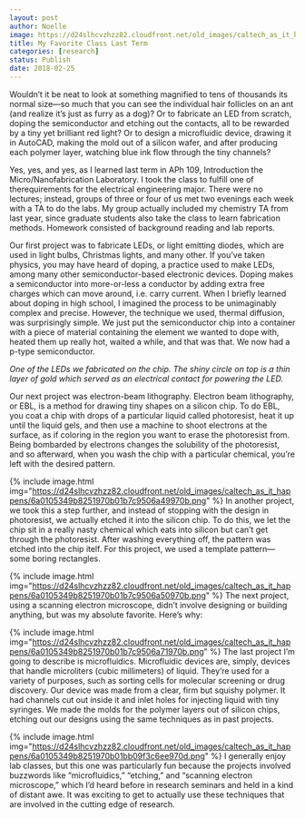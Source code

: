 ```yaml
---
layout: post
author: Noelle
image: https://d24slhcvzhzz82.cloudfront.net/old_images/caltech_as_it_happens/6a0105349b8251970b01b7c9506a2d970b.png
title: My Favorite Class Last Term
categories: [research]
status: Publish
date: 2018-02-25
---
```



Wouldn’t it be neat to look at something magnified to tens of thousands its normal size—so much that you can see the individual hair follicles on an ant (and realize it’s just as furry as a dog)? Or to fabricate an LED from scratch, doping the semiconductor and etching out the contacts, all to be rewarded by a tiny yet brilliant red light? Or to design a microfluidic device, drawing it in AutoCAD, making the mold out of a silicon wafer, and after producing each polymer layer, watching blue ink flow through the tiny channels?

Yes, yes, and yes, as I learned last term in APh 109, Introduction the Micro/Nanofabrication Laboratory. I took the class to fulfill one of therequirements for the electrical engineering major. There were no lectures; instead, groups of three or four of us met two evenings each week with a TA to do the labs. My group actually included my chemistry TA from last year, since graduate students also take the class to learn fabrication methods. Homework consisted of background reading and lab reports.

Our first project was to fabricate LEDs, or light emitting diodes, which are used in light bulbs, Christmas lights, and many other. If you’ve taken physics, you may have heard of doping, a practice used to make LEDs, among many other semiconductor-based electronic devices. Doping makes a semiconductor into more-or-less a conductor by adding extra free charges which can move around, i.e. carry current. When I briefly learned about doping in high school, I imagined the process to be unimaginably complex and precise. However, the technique we used, thermal diffusion, was surprisingly simple. We just put the semiconductor chip into a container with a piece of material containing the element we wanted to dope with, heated them up really hot, waited a while, and that was that. We now had a p-type semiconductor.

*One of the LEDs we fabricated on the chip. The shiny circle on top is a thin layer of gold which served as an electrical contact for powering the LED.*

Our next project was electron-beam lithography. Electron beam lithography, or EBL, is a method for drawing tiny shapes on a silicon chip. To do EBL, you coat a chip with drops of a particular liquid called photoresist, heat it up until the liquid gels, and then use a machine to shoot electrons at the surface, as if coloring in the region you want to erase the photoresist from. Being bombarded by electrons changes the solubility of the photoresist, and so afterward, when you wash the chip with a particular chemical, you’re left with the desired pattern.


{% include image.html img="https://d24slhcvzhzz82.cloudfront.net/old_images/caltech_as_it_happens/6a0105349b8251970b01b7c9506a49970b.png" %}
In another project, we took this a step further, and instead of stopping with the design in photoresist, we actually etched it into the silicon chip. To do this, we let the chip sit in a really nasty chemical which eats into silicon but can’t get through the photoresist. After washing everything off, the pattern was etched into the chip itelf. For this project, we used a template pattern—some boring rectangles.


{% include image.html img="https://d24slhcvzhzz82.cloudfront.net/old_images/caltech_as_it_happens/6a0105349b8251970b01b7c9506a50970b.png" %}
The next project, using a scanning electron microscope, didn’t involve designing or building anything, but was my absolute favorite. Here’s why:

{% include image.html img="https://d24slhcvzhzz82.cloudfront.net/old_images/caltech_as_it_happens/6a0105349b8251970b01b7c9506a71970b.png" %}
The last project I’m going to describe is microfluidics. Microfluidic devices are, simply, devices that handle microliters (cubic millimeters) of liquid. They’re used for a variety of purposes, such as sorting cells for molecular screening or drug discovery. Our device was made from a clear, firm but squishy polymer. It had channels cut out inside it and inlet holes for injecting liquid with tiny syringes. We made the molds for the polymer layers out of silicon chips, etching out our designs using the same techniques as in past projects.


{% include image.html img="https://d24slhcvzhzz82.cloudfront.net/old_images/caltech_as_it_happens/6a0105349b8251970b01bb09f3c6ee970d.png" %}
I generally enjoy lab classes, but this one was particularly fun because the projects involved buzzwords like “microfluidics,” “etching,” and “scanning electron microscope,” which I’d heard before in research seminars and held in a kind of distant awe. It was exciting to get to actually use these techniques that are involved in the cutting edge of research.

